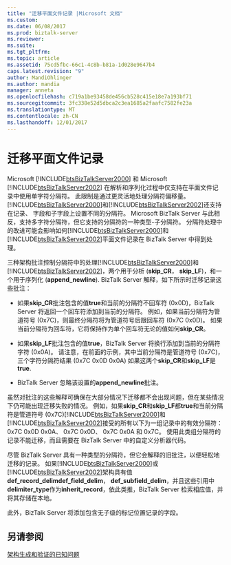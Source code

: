 ```yaml
---
title: "迁移平面文件记录 |Microsoft 文档"
ms.custom: 
ms.date: 06/08/2017
ms.prod: biztalk-server
ms.reviewer: 
ms.suite: 
ms.tgt_pltfrm: 
ms.topic: article
ms.assetid: 75cd5fbc-66c1-4c8b-b81a-1d028e9647b4
caps.latest.revision: "9"
author: MandiOhlinger
ms.author: mandia
manager: anneta
ms.openlocfilehash: c719a1be93458de456cb528c415e18e7a193bf71
ms.sourcegitcommit: 3fc338e52d5dbca2c3ea1685a2faafc7582fe23a
ms.translationtype: MT
ms.contentlocale: zh-CN
ms.lasthandoff: 12/01/2017
---
```

# <a name="migrating-flat-file-records"></a>迁移平面文件记录
Microsoft [!INCLUDE[btsBizTalkServer2000](../includes/btsbiztalkserver2000-md.md)] 和 Microsoft [!INCLUDE[btsBizTalkServer2002](../includes/btsbiztalkserver2002-md.md)] 在解析和序列化过程中仅支持在平面文件记录中使用单字符分隔符。 此限制是通过更灵活地处理分隔符偏移量。 [!INCLUDE[btsBizTalkServer2000](../includes/btsbiztalkserver2000-md.md)]和[!INCLUDE[btsBizTalkServer2002](../includes/btsbiztalkserver2002-md.md)]还支持在记录、 字段和子字段上设置不同的分隔符。 Microsoft BizTalk Server 与此相反，支持多字符分隔符，但它支持的分隔符的一种类型-子分隔符。 分隔符处理中的改进可能会影响如何[!INCLUDE[btsBizTalkServer2000](../includes/btsbiztalkserver2000-md.md)]和[!INCLUDE[btsBizTalkServer2002](../includes/btsbiztalkserver2002-md.md)]平面文件记录在 BizTalk Server 中得到处理。  
  
 三种架构批注控制分隔符中的处理[!INCLUDE[btsBizTalkServer2000](../includes/btsbiztalkserver2000-md.md)]和[!INCLUDE[btsBizTalkServer2002](../includes/btsbiztalkserver2002-md.md)]，两个用于分析 (**skip_CR**， **skip_LF**)，和一个用于序列化 (**append_newline**). BizTalk Server 解释，如下所示时迁移记录这些批注：  
  
-   如果**skip_CR**批注包含的值**true**和当前的分隔符不回车符 (0x0D)，BizTalk Server 将返回一个回车符添加到当前的分隔符。 例如，如果当前分隔符为管道符号 (0x7C)，则最终分隔符将为管道符号后跟回车符 (0x7C 0x0D)。 如果当前分隔符为回车符，它将保持作为单个回车符无论的值如何**skip_CR**。  
  
-   如果**skip_LF**批注包含的值**true**，BizTalk Server 将换行添加到当前的分隔符字符 (0x0A)。 请注意，在前面的示例，其中当前分隔符是管道符号 (0x7C)，三个字符分隔符结果 (0x7C 0x0D 0x0A) 如果这两个**skip_CR**和**skip_LF**是**true**.  
  
-   BizTalk Server 忽略该设置的**append_newline**批注。  
  
 虽然对批注的这些解释可确保在大部分情况下迁移都不会出现问题，但在某些情况下仍可能出现迁移失败的情况。 例如，如果**skip_CR**和**skip_LF**都**true**和当前分隔符是管道符号 (0x7C)[!INCLUDE[btsBizTalkServer2000](../includes/btsbiztalkserver2000-md.md)]和[!INCLUDE[btsBizTalkServer2002](../includes/btsbiztalkserver2002-md.md)]接受的所有以下为一组记录中的有效分隔符： 0x7C 0x0D 0x0A、 0x7C 0x0D、 0x7C 0x0A 和 0x7C。 使用此类组分隔符的记录不能迁移，而且需要在 BizTalk Server 中的自定义分析器代码。  
  
 尽管 BizTalk Server 具有一种类型的分隔符，但它会解释的旧批注，以便轻松地迁移的记录。 如果[!INCLUDE[btsBizTalkServer2000](../includes/btsbiztalkserver2000-md.md)]或[!INCLUDE[btsBizTalkServer2002](../includes/btsbiztalkserver2002-md.md)]架构具有值**def_record_delimdef_field_delim**， **def_subfield_delim**，并且这些引用中**delimiter_type**作为**inherit_record**，依此类推，BizTalk Server 检索相应值，并将其存储在本地。  
  
 此外，BizTalk Server 将添加包含无子级的标记位置记录的字段。  
  
## <a name="see-also"></a>另请参阅  
 [架构生成和验证的已知问题](../core/known-issues-with-schema-generation-and-validation.md)